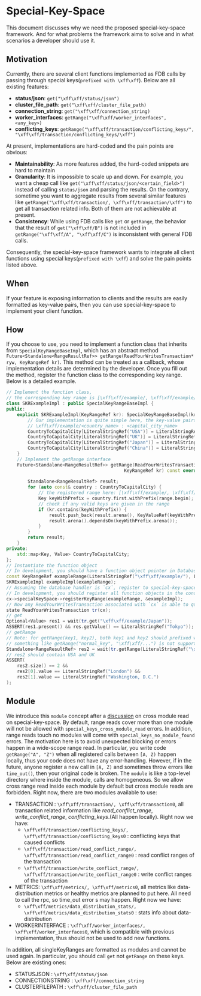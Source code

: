 # Special-Key-Space
This document discusses why we need the proposed special-key-space framework. And for what problems the framework aims to solve and in what scenarios a developer should use it.   

## Motivation
Currently, there are several client functions implemented as FDB calls by passing through special keys(`prefixed with \xff\xff`). Below are all existing features:
- **status/json**: `get("\xff\xff/status/json")`
- **cluster_file_path**: `get("\xff\xff/cluster_file_path)`
- **connection_string**: `get("\xff\xff/connection_string)`
- **worker_interfaces**: `getRange("\xff\xff/worker_interfaces", <any_key>)`
- **conflicting_keys**: `getRange("\xff\xff/transaction/conflicting_keys/", "\xff\xff/transaction/conflicting_keys/\xff")`

At present, implementations are hard-coded and the pain points are obvious:
- **Maintainability**: As more features added, the hard-coded snippets are hard to maintain 
- **Granularity**: It is impossible to scale up and down. For example, you want a cheap call like `get("\xff\xff/status/json/<certain_field>")` instead of calling `status/json` and parsing the results. On the contrary, sometime you want to aggregate results from several similar features like `getRange("\xff\xff/transaction/, \xff\xff/transaction/\xff")` to get all transaction related info. Both of them are not achievable at present.
- **Consistency**: While using FDB calls like `get` or `getRange`, the behavior that the result of `get("\xff\xff/B")` is not included in `getRange("\xff\xff/A", "\xff\xff/C")` is inconsistent with general FDB calls.

Consequently, the special-key-space framework wants to integrate all client functions using special keys(`prefixed with \xff`) and solve the pain points listed above.

## When
If your feature is exposing information to clients and the results are easily formatted as key-value pairs, then you can use special-key-space to implement your client function.

## How
If you choose to use, you need to implement a function class that inherits from `SpecialKeyRangeBaseImpl`, which has an abstract method `Future<Standalone<RangeResultRef>> getRange(ReadYourWritesTransaction* ryw, KeyRangeRef kr)`.
This method can be treated as a callback, whose implementation details are determined by the developer.
Once you fill out the method, register the function class to the corresponding key range.
Below is a detailed example.
```c++
// Implement the function class,
// the corresponding key range is [\xff\xff/example/, \xff\xff/example/\xff)
class SKRExampleImpl : public SpecialKeyRangeBaseImpl {
public:
    explicit SKRExampleImpl(KeyRangeRef kr): SpecialKeyRangeBaseImpl(kr) {
        // Our implementation is quite simple here, the key-value pairs are formatted as:
        // \xff\xff/example/<country_name> : <capital_city_name>
        CountryToCapitalCity[LiteralStringRef("USA")] = LiteralStringRef("Washington, D.C.");
        CountryToCapitalCity[LiteralStringRef("UK")] = LiteralStringRef("London");
        CountryToCapitalCity[LiteralStringRef("Japan")] = LiteralStringRef("Tokyo");
        CountryToCapitalCity[LiteralStringRef("China")] = LiteralStringRef("Beijing");
    }
    // Implement the getRange interface
    Future<Standalone<RangeResultRef>> getRange(ReadYourWritesTransaction* ryw,
                                            KeyRangeRef kr) const override {
        
        Standalone<RangeResultRef> result;
        for (auto const& country : CountryToCapitalCity) {
            // the registered range here: [\xff\xff/example/, \xff\xff/example/\xff]
            Key keyWithPrefix = country.first.withPrefix(range.begin);
            // check if any valid keys are given in the range
            if (kr.contains(keyWithPrefix)) {
                result.push_back(result.arena(), KeyValueRef(keyWithPrefix, country.second));
                result.arena().dependsOn(keyWithPrefix.arena());
            }
        }
        return result;
    }
private:
    std::map<Key, Value> CountryToCapitalCity;
};
// Instantiate the function object
// In development, you should have a function object pointer in DatabaseContext(DatabaseContext.h) and initialize in DatabaseContext's constructor(NativeAPI.actor.cpp)
const KeyRangeRef exampleRange(LiteralStringRef("\xff\xff/example/"), LiteralStringRef("\xff\xff/example/\xff"));
SKRExampleImpl exampleImpl(exampleRange);
// Assuming the database handler is `cx`, register to special-key-space
// In development, you should register all function objects in the constructor of DatabaseContext(NativeAPI.actor.cpp)
cx->specialKeySpace->registerKeyRange(exampleRange, &exampleImpl);
// Now any ReadYourWritesTransaction associated with `cx` is able to query the info
state ReadYourWritesTransaction tr(cx);
// get
Optional<Value> res1 = wait(tr.get("\xff\xff/example/Japan"));
ASSERT(res1.present() && res.getValue() == LiteralStringRef("Tokyo"));
// getRange
// Note: for getRange(key1, key2), both key1 and key2 should prefixed with \xff\xff
// something like getRange("normal_key", "\xff\xff/...") is not supported yet
Standalone<RangeResultRef> res2 = wait(tr.getRange(LiteralStringRef("\xff\xff/example/U"), LiteralStringRef("\xff\xff/example/U\xff")));
// res2 should contain USA and UK
ASSERT(
    res2.size() == 2 &&
    res2[0].value == LiteralStringRef("London") &&
    res2[1].value == LiteralStringRef("Washington, D.C.")
);
```

## Module
We introduce this `module` concept after a [discussion](https://forums.foundationdb.org/t/versioning-of-special-key-space/2068) on cross module read on special-key-space. By default, range reads cover more than one module will not be allowed with `special_keys_cross_module_read` errors. In addition, range reads touch no modules will come with `special_keys_no_module_found` errors. The motivation here is to avoid unexpected blocking or errors happen in a wide-scope range read. In particular, you write code `getRange("A", "Z")` when all registered calls between `[A, Z)` happen locally, thus your code does not have any error-handling. However, if in the future, anyone register a new call in `[A, Z)` and sometimes throw errors like `time_out()`, then your original code is broken. The `module` is like a top-level directory where inside the module, calls are homogeneous. So we allow cross range read inside each module by default but cross module reads are forbidden. Right now, there are two modules available to use:

- TRANSACTION : `\xff\xff/transaction/, \xff\xff/transaction0`, all transaction related information like *read_conflict_range*, *write_conflict_range*, *conflicting_keys*.(All happen locally). Right now we have:
  - `\xff\xff/transaction/conflicting_keys/, \xff\xff/transaction/conflicting_keys0` : conflicting keys that caused conflicts
  - `\xff\xff/transaction/read_conflict_range/, \xff\xff/transaction/read_conflict_range0` : read conflict ranges of the transaction
  - `\xff\xff/transaction/write_conflict_range/, \xff\xff/transaction/write_conflict_range0` : write conflict ranges of the transaction
- METRICS: `\xff\xff/metrics/, \xff\xff/metrics0`, all metrics like data-distribution metrics or healthy metrics are planned to put here. All need to call the rpc, so time_out error s may happen. Right now we have:
  - `\xff\xff/metrics/data_distribution_stats/, \xff\xff/metrics/data_distribution_stats0` : stats info about data-distribution
- WORKERINTERFACE : `\xff\xff/worker_interfaces/, \xff\xff/worker_interfaces0`, which is compatible with previous implementation, thus should not be used to add new functions.

In addition, all singleKeyRanges are formatted as modules and cannot be used again. In particular, you should call `get` not `getRange` on these keys. Below are existing ones:

- STATUSJSON : `\xff\xff/status/json`
- CONNECTIONSTRING : `\xff\xff/connection_string`
- CLUSTERFILEPATH : `\xff\xff/cluster_file_path`
